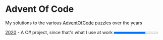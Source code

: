 # Advent Of Code

My solutions to the various [AdventOfCode](https://adventofcode.com/) puzzles over the years

[2020](2020/README.md) - A C# project, since that's what I use at work <progress value="36" max="50" />
